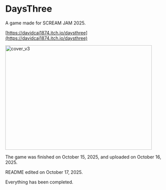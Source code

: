 # DaysThree

A game made for SCREAM JAM 2025.

[https://davidcai1874.itch.io/daysthree](https://davidcai1874.itch.io/daysthree)

<img width="460" height="329" alt="cover_v3" src="https://github.com/user-attachments/assets/e19a7561-70a1-4a53-8fa5-985273bb3dcc" />

The game was finished on October 15, 2025, and uploaded on October 16, 2025.

README edited on October 17, 2025. 

Everything has been completed.